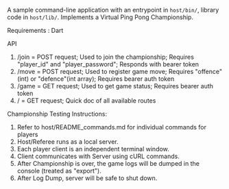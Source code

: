 A sample command-line application with an entrypoint in `host/bin/`, library code
in `host/lib/`. Implements a Virtual Ping Pong Championship.

Requirements : Dart

API
1. /join = POST request; Used to join the championship; Requires "player_id" and "player_password"; Responds with bearer token
2. /move = POST request; Used to register game move; Requires "offence"(int) or "defence"(int array); Requires bearer auth token
3. /game = GET request; Used to get game status; Requires bearer auth token
4. / = GET request; Quick doc of all available routes

Championship Testing Instructions:
1. Refer to host/README_commands.md for individual commands for players
2. Host/Referee runs as a local server.
3. Each player client is an independent terminal window.
4. Client communicates with Server using cURL commands.
5. After Championship is over, the game logs will be dumped in the console (treated as "export").
6. After Log Dump, server will be safe to shut down.